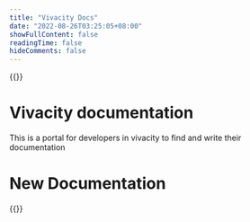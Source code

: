 ```yaml
---
title: "Vivacity Docs"
date: "2022-08-26T03:25:05+08:00"
showFullContent: false
readingTime: false
hideComments: false
---
```


{{<content-column>}}
# Vivacity documentation 

This is a portal for developers in vivacity to find and write their documentation


# New Documentation

{{<content-column>}}